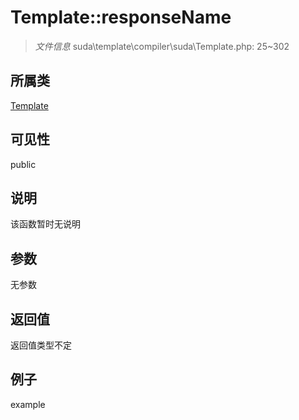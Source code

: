 # Template::responseName

> *文件信息* suda\template\compiler\suda\Template.php: 25~302
## 所属类 

[Template](../Template.md)

## 可见性

  public  
## 说明

该函数暂时无说明

## 参数

无参数

## 返回值
返回值类型不定

## 例子

example